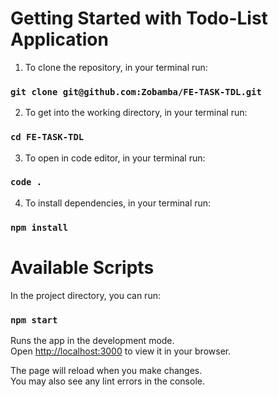 # Getting Started with Todo-List Application

1. To clone the repository, in your terminal run:

### `git clone git@github.com:Zobamba/FE-TASK-TDL.git`

2. To get into the working directory, in your terminal run:

### `cd FE-TASK-TDL`

3. To open in code editor, in your terminal run:

### `code .`

4. To install dependencies, in your terminal run:

### `npm install`

# Available Scripts

In the project directory, you can run:

### `npm start`

Runs the app in the development mode.\
Open [http://localhost:3000](http://localhost:3000) to view it in your browser.

The page will reload when you make changes.\
You may also see any lint errors in the console.
